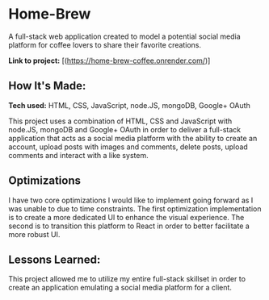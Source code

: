 # Home-Brew
A full-stack web application created to model a potential social media platform for coffee lovers to share their favorite creations.

**Link to project:** [(https://home-brew-coffee.onrender.com/)]

## How It's Made:

**Tech used:** HTML, CSS, JavaScript, node.JS, mongoDB, Google+ OAuth

This project uses a combination of HTML, CSS and JavaScript with node.JS, mongoDB and Google+ OAuth in order to deliver a full-stack application that acts as a social media platform with the ability to create an account, upload posts with images and comments, delete posts, upload comments and interact with a like system.

## Optimizations

I have two core optimizations I would like to implement going forward as I was unable to due to time constraints. The first optimization implementation is to create a more dedicated UI to enhance the visual experience. The second is to transition this platform to React in order to better facilitate a more robust UI.

## Lessons Learned:

This project allowed me to utilize my entire full-stack skillset in order to create an application emulating a social media platform for a client.
